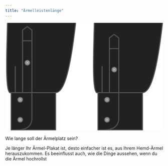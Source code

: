 ```yaml
---
title: "Ärmelleistenlänge"
---
```


![Ärmelleistenlänge](sleeveplacketlength.svg)

Wie lange soll der Ärmelplatz sein?

<Note>

Je länger Ihr Ärmel-Plakat ist, desto einfacher ist es, aus Ihrem Hemd-Ärmel herauszukommen.
Es beeinflusst auch, wie die Dinge aussehen, wenn du die Ärmel hochrollst

</Note>




